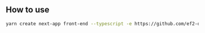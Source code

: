 ## How to use

```bash
yarn create next-app front-end --typescript -e https://github.com/ef2-digital/next
```